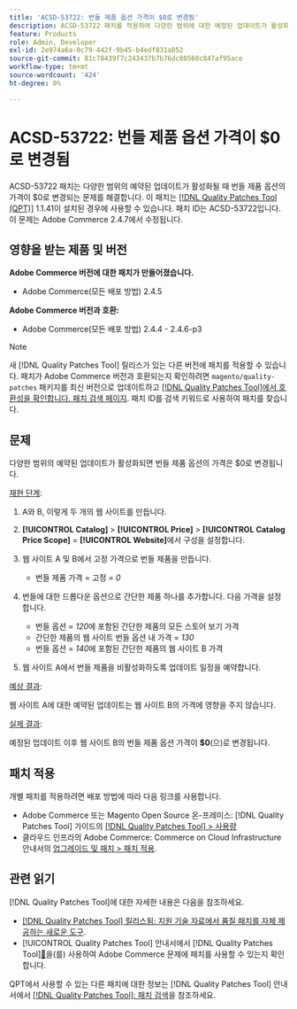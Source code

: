 ```yaml
---
title: 'ACSD-53722: 번들 제품 옵션 가격이 $0로 변경됨'
description: ACSD-53722 패치를 적용하여 다양한 범위에 대한 예정된 업데이트가 활성화될 때 번들 제품 옵션의 가격이 $0로 변경되는 Adobe Commerce 문제를 해결합니다.
feature: Products
role: Admin, Developer
exl-id: 2e974a6a-0c79-442f-9b45-b4edf831a052
source-git-commit: 81c78439f7c243437b7b76dc80560c847af95ace
workflow-type: tm+mt
source-wordcount: '424'
ht-degree: 0%

---
```


# ACSD-53722: 번들 제품 옵션 가격이 $0로 변경됨

ACSD-53722 패치는 다양한 범위의 예약된 업데이트가 활성화될 때 번들 제품 옵션의 가격이 $0로 변경되는 문제를 해결합니다. 이 패치는 [[!DNL Quality Patches Tool (QPT)]](https://experienceleague.adobe.com/ko/docs/commerce-knowledge-base/kb/announcements/commerce-announcements/magento-quality-patches-released-new-tool-to-self-serve-quality-patches) 1.1.41이 설치된 경우에 사용할 수 있습니다. 패치 ID는 ACSD-53722입니다. 이 문제는 Adobe Commerce 2.4.7에서 수정됩니다.

## 영향을 받는 제품 및 버전

**Adobe Commerce 버전에 대한 패치가 만들어졌습니다.**

* Adobe Commerce(모든 배포 방법) 2.4.5

**Adobe Commerce 버전과 호환:**

* Adobe Commerce(모든 배포 방법) 2.4.4 - 2.4.6-p3

>[!NOTE]
>
>새 [!DNL Quality Patches Tool] 릴리스가 있는 다른 버전에 패치를 적용할 수 있습니다. 패치가 Adobe Commerce 버전과 호환되는지 확인하려면 `magento/quality-patches` 패키지를 최신 버전으로 업데이트하고 [[!DNL Quality Patches Tool]에서 호환성을 확인합니다. 패치 검색 페이지](https://experienceleague.adobe.com/tools/commerce-quality-patches/index.html?lang=ko). 패치 ID를 검색 키워드로 사용하여 패치를 찾습니다.

## 문제

다양한 범위의 예약된 업데이트가 활성화되면 번들 제품 옵션의 가격은 $0로 변경됩니다.

<u>재현 단계</u>:

1. A와 B, 이렇게 두 개의 웹 사이트를 만듭니다.
1. **[!UICONTROL Catalog]** > **[!UICONTROL Price]** > **[!UICONTROL Catalog Price Scope]** = **[!UICONTROL Website]**&#x200B;에서 구성을 설정합니다.
1. 웹 사이트 A 및 B에서 고정 가격으로 번들 제품을 만듭니다.

   * 번들 제품 가격 = 고정 = *0*

1. 번들에 대한 드롭다운 옵션으로 간단한 제품 하나를 추가합니다. 다음 가격을 설정합니다.

   * 번들 옵션 = *120*&#x200B;에 포함된 간단한 제품의 모든 스토어 보기 가격
   * 간단한 제품의 웹 사이트 번들 옵션 내 가격 = *130*
   * 번들 옵션 = *140*&#x200B;에 포함된 간단한 제품의 웹 사이트 B 가격

1. 웹 사이트 A에서 번들 제품을 비활성화하도록 업데이트 일정을 예약합니다.

<u>예상 결과</u>:

웹 사이트 A에 대한 예약된 업데이트는 웹 사이트 B의 가격에 영향을 주지 않습니다.

<u>실제 결과</u>:

예정된 업데이트 이후 웹 사이트 B의 번들 제품 옵션 가격이 **$0**(으)로 변경됩니다.

## 패치 적용

개별 패치를 적용하려면 배포 방법에 따라 다음 링크를 사용합니다.

* Adobe Commerce 또는 Magento Open Source 온-프레미스: [!DNL Quality Patches Tool] 가이드의 [[!DNL Quality Patches Tool] > 사용량](/help/tools/quality-patches-tool/usage.md)
* 클라우드 인프라의 Adobe Commerce: Commerce on Cloud Infrastructure 안내서의 [업그레이드 및 패치 > 패치 적용](https://experienceleague.adobe.com/docs/commerce-cloud-service/user-guide/develop/upgrade/apply-patches.html?lang=ko).

## 관련 읽기

[!DNL Quality Patches Tool]에 대한 자세한 내용은 다음을 참조하세요.

* [[!DNL Quality Patches Tool] 릴리스됨: 지원 기술 자료에서 품질 패치를 자체 제공하는 새로운 도구](https://experienceleague.adobe.com/ko/docs/commerce-knowledge-base/kb/announcements/commerce-announcements/magento-quality-patches-released-new-tool-to-self-serve-quality-patches).
* [!UICONTROL Quality Patches Tool] 안내서에서  [!DNL Quality Patches Tool][&#128279;](/help/tools/quality-patches-tool/patches-available-in-qpt/check-patch-for-magento-issue-with-magento-quality-patches.md)을(를) 사용하여 Adobe Commerce 문제에 패치를 사용할 수 있는지 확인합니다.


QPT에서 사용할 수 있는 다른 패치에 대한 정보는 [!DNL Quality Patches Tool] 안내서에서 [[!DNL Quality Patches Tool]: 패치 검색](https://experienceleague.adobe.com/tools/commerce-quality-patches/index.html?lang=ko)을 참조하세요.

